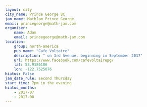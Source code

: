 ```yaml
---
layout: city                                           
city_name: Prince George BC
jam_name: MathJam Prince George
email: princegeorge@math-jam.com
organiser:
    name: Adam
    email: princegeorge@math-jam.com
location:
    group: north-america
    pub_name: "Cafe Voltaire"
    description: " on 3rd Avenue, beginning in September 2017"
    url: https://www.facebook.com/cafevoltairepg/
    lat: 53.9186186
    lon: -122.7525076
hiatus: False
jam_date_rule: second Thursday
start_time: 7pm in the evening
hiatus_months:
    - 2017-07
    - 2017-08
---
```

